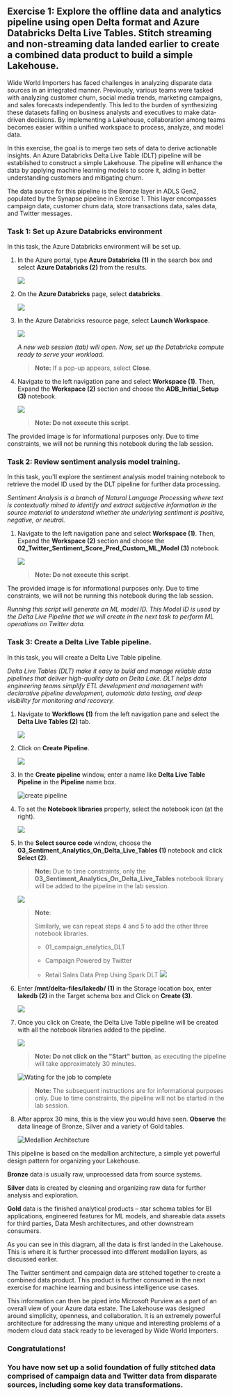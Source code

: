 ## Exercise 1: Explore the offline data and analytics pipeline using open Delta format and Azure Databricks Delta Live Tables. Stitch streaming and non-streaming data landed earlier to create a combined data product to build a simple Lakehouse. <a name="delta-live-table-pipeline"></a>

Wide World Importers has faced challenges in analyzing disparate data sources in an integrated manner. Previously, various teams were tasked with analyzing customer churn, social media trends, marketing campaigns, and sales forecasts independently. This led to the burden of synthesizing these datasets falling on business analysts and executives to make data-driven decisions. By implementing a Lakehouse, collaboration among teams becomes easier within a unified workspace to process, analyze, and model data.

In this exercise, the goal is to merge two sets of data to derive actionable insights. An Azure Databricks Delta Live Table (DLT) pipeline will be established to construct a simple Lakehouse. The pipeline will enhance the data by applying machine learning models to score it, aiding in better understanding customers and mitigating churn.

The data source for this pipeline is the Bronze layer in ADLS Gen2, populated by the Synapse pipeline in Exercise 1. This layer encompasses campaign data, customer churn data, store transactions data, sales data, and Twitter messages.

### Task 1: Set up Azure Databricks environment <a name="adb-env"></a>

In this task, the Azure Databricks environment will be set up.

1. In the Azure portal, type **Azure Databricks (1)** in the search box and select **Azure Databricks (2)** from the results.

     ![](../media/GL3-T1-S1.png)

2. On the **Azure Databricks** page, select **databricks<inject key="DeploymentId"></inject>**.

     ![](../media/GL3-T1-S2.png)

3. In the Azure Databricks resource page, select **Launch Workspace**.

     ![](../media/GL3-T1-S3.png)

    *A new web session (tab) will open. Now, set up the Databricks compute ready to serve your workload.*

    >**Note:** If a pop-up appears, select **Close**.

4. Navigate to the left navigation pane and select **Workspace (1)**. Then, Expand the **Workspace (2)** section and choose the **ADB_Initial_Setup (3)** notebook.

    ![](../media/04-04-2024(13).png)

    > **Note: Do not execute this script**. 
    
The provided image is for informational purposes only. Due to time constraints, we will not be running this notebook during the lab session.

### Task 2: Review sentiment analysis model training. <a name="sentiment-model"></a>

In this task, you'll explore the sentiment analysis model training notebook to retrieve the model ID used by the DLT pipeline for further data processing.

*Sentiment Analysis is a branch of Natural Language Processing where text is contextually mined to identify and extract subjective information in the source material to understand whether the underlying sentiment is positive, negative, or neutral.*

1. Navigate to the left navigation pane and select **Workspace (1)**. Then, Expand the **Workspace (2)** section and choose the **02_Twitter_Sentiment_Score_Pred_Custom_ML_Model (3)** notebook.

    ![](../media/04-04-2024(14).png)

    > **Note: Do not execute this script**. 
    
 The provided image is for informational purposes only. Due to time constraints, we will not be running this notebook during the lab session.

*Running this script will generate an ML model ID. This Model ID is used by the Delta Live Pipeline that we will create in the next task to perform ML operations on Twitter data.* 

### Task 3: Create a Delta Live Table pipeline. <a name="dlt-pipeline"></a>

In this task, you will create a Delta Live Table pipeline.

*Delta Live Tables (DLT) make it easy to build and manage reliable data pipelines that deliver high-quality data on Delta Lake. DLT helps data engineering teams simplify ETL development and management with declarative pipeline development, automatic data testing, and deep visibility for monitoring and recovery.*

1. Navigate to **Workflows (1)** from the left navigation pane and select the **Delta Live Tables (2)** tab.

    ![](../media/04-04-2024(15).png)

2. Click on **Create Pipeline**.

    ![](../media/04-04-2024(16).png)

3. In the **Create pipeline** window, enter a name like **Delta Live Table Pipeline** in the **Pipeline** name box.

    ![create pipeline](https://github.com/CloudLabsAI-Azure/Ignite-lab/blob/main/media/deltalivepipelines.png?raw=true)

4. To set the **Notebook libraries** property, select the notebook icon (at the right).

    ![](../media/04-04-2024(17).png)

5. In the **Select source code** window, choose the **03_Sentiment_Analytics_On_Delta_Live_Tables (1)** notebook and click **Select (2)**.

    >**Note:** Due to time constraints, only the **03_Sentiment_Analytics_On_Delta_Live_Tables** notebook library will be added to the pipeline in the lab session.

    ![](../media/midp-lab2-1.png)
 
    >**Note**:
    >
    >Similarly, we can repeat steps 4 and 5 to add the other three notebook libraries. 
    >
    >* 01_campaign_analytics_DLT
    >  
    >* Campaign Powered by Twitter
    >
    >* Retail Sales Data Prep Using Spark DLT
    >![](../media/GL3-T3-S5.png)

6. Enter **/mnt/delta-files/lakedb/ (1)** in the Storage location box, enter **lakedb (2)** in the Target schema box and Click on **Create (3)**.

    ![](../media/GL3-T3-S6.png)

7. Once you click on Create, the Delta Live Table pipeline will be created with all the notebook libraries added to the pipeline.

   ![](../media/midp-lab2-2.png)

    > **Note: Do not click on the "Start" button**, as executing the pipeline will take approximately 30 minutes.
  
    ![Wating for the job to complete](https://github.com/CloudLabsAI-Azure/Ignite-lab/blob/main/media/image2317.png?raw=true)

    > **Note:** The subsequent instructions are for informational purposes only. Due to time constraints, the pipeline will not be started in the lab session.

8. After approx 30 mins, this is the view you would have seen. **Observe** the data lineage of Bronze, Silver and a variety of Gold tables.

    ![Medallion Architecture](https://github.com/CloudLabsAI-Azure/Ignite-lab/blob/main/media/image2318.png?raw=true)

This pipeline is based on the medallion architecture, a simple yet powerful design pattern for organizing your Lakehouse.

**Bronze** data is usually raw, unprocessed data from source systems.

**Silver** data is created by cleaning and organizing raw data for further analysis and exploration.

**Gold** data is the finished analytical products – star schema tables for BI applications, engineered features for ML models, and shareable data assets for third parties, Data Mesh architectures, and other downstream consumers.

As you can see in this diagram, all the data is first landed in the Lakehouse. This is where it is further processed into different medallion layers, as discussed earlier.

The Twitter sentiment and campaign data are stitched together to create a combined data product. This product is further consumed in the next exercise for machine learning and business intelligence use cases.

This information can then be piped into Microsoft Purview as a part of an overall view of your Azure data estate. The Lakehouse was designed around simplicity, openness, and collaboration. It is an extremely powerful architecture for addressing the many unique and interesting problems of a modern cloud data stack ready to be leveraged by Wide World Importers.

### Congratulations! 
### You have now set up a solid foundation of fully stitched data comprised of campaign data and Twitter data from disparate sources, including some key data transformations.
